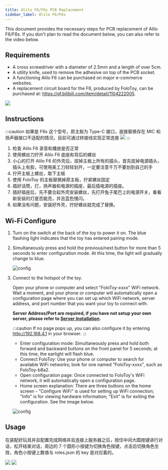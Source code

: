 ```yaml
---
title: Alilo F6/F6s PCB Replacement
sidebar_label: Alilo F6/F6s
---
```


This document provides the necessary steps for PCB replacement of Alilo F6/F6s. If you don't plan to read the document below, you can also refer to the video below.


## Requirements

- A cross screwdriver with a diameter of 2.5mm and a length of over 5cm.
- A utility knife, used to remove the adhesive on top of the PCB socket.
- A functioning Alilo F6 can be purchased on major e-commerce websites.
- A replacement circuit board for the F6, produced by FoloToy, can be purchased at: https://gf.bilibili.com/item/detail/1104222005.

<img src="https://user-images.githubusercontent.com/1455685/281617149-782ee59a-1c4a-4a80-8516-1a2946c477cc.jpg" />

## Instructions

:::caution
如果是 F6s 这个型号，原主板为 Type-C 接口，直接替换存在 MIC 和扬声器接口不适配的情况，目前可通过转接线实现正常连接
<img src="https://user-images.githubusercontent.com/1455685/281634362-5b038713-dc3e-4430-a698-b9c32318f12a.png" />
:::


1. 检查 Alilo F6 录音和播放是否正常
2. 使用螺丝刀拧开 Alilo F6 底座和背后的螺丝
3. 小心的打开 Alilo F6 的外壳后，拔掉主板上所有的插头，首先拔掉电源插头，插头上有胶，可使用美工刀轻轻划开，一定要注意千万不要划到自己的手
4. 拧开主板上螺丝，取下主板
5. 使用 FoloToy 的主板替换掉原主板，拧紧螺丝固定
6. 插好话筒，灯，扬声器和电源的插座，最后插电源的插座。
7. 插好插座后，先不要合起外壳安装螺丝，先打开兔子尾巴上的电源开关，看看新安装的灯是否能亮，并且蓝色慢闪。
8. 如果没有问题，安装好外壳，拧好螺丝就完成了替换。

## Wi-Fi Configure

1. Turn on the switch at the back of the toy to power it on. The blue flashing light indicates that the toy has entered pairing mode.

2. Simultaneously press and hold the previous/next button for more than 5 seconds to enter configuration mode. At this time, the light will gradually change to blue.

   ![config](https://user-images.githubusercontent.com/1455685/281622340-7a607890-38d3-46f5-80e5-3168ee99a2e0.jpg)

3. Connect to the hotspot of the toy.

   Open your phone or computer and select "FoloToy-xxxx" WiFi network. Wait a moment, and your phone or computer will automatically open a configuration page where you can set up which WiFi network, server address, and port number that you want your toy to connect with.

   **Server Address/Port are required, if you have not setup your own server, please refer to [Server Installation](installation/docker.md).**

   :::caution
   If no page pops up, you can also configure it by entering http://192.168.4.1 in your browser.
   :::

   * Enter configuration mode: Simultaneously press and hold both forward and backward buttons on the front panel for 5 seconds; at this time, the earlight will flash blue.
   * Connect FoloToy: Use your phone or computer to search for available WiFi networks; look for one named "FoloToy-xxxx", such as FoloToy-b8a2.
   * Open configuration page: Once connected to FoloToy's WiFi network, it will automatically open a configuration page.
   * Home screen explanation: There are three buttons on the home screen - "Configure WiFi" is used for setting up WiFi connection; "Info" is for viewing hardware information; "Exit" is for exiting the configuration. See the image below.

   ![config](https://github.com/FoloToy/folotoy-tool/assets/1455685/3cf6d0ac-9504-40ec-94c1-54a09a990fd4)


## Usage

在装配好玩具并且配置完成网络并且连接上服务器之后，按住中间大圆按键进行对话，松开结束对话，周边的 7 个圆形小按键为切换角色按键，点击后切换角色生效，角色小按键上数值与 roles.json 的 key 是对应着的。

<img src="https://user-images.githubusercontent.com/1455685/281640268-d7032dc1-af4f-4eb4-becc-094c96005ffa.jpg" />
<img src="https://user-images.githubusercontent.com/1455685/272765538-a9bcdf56-300a-4bae-a10f-ce7554a072fe.png" />